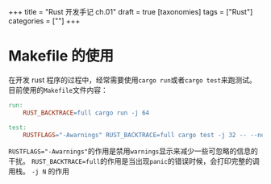 +++
title = "Rust 开发手记 ch.01"
draft = true
[taxonomies]
tags = ["Rust"]
categories = [""]
+++

# Makefile 的使用


在开发 rust 程序的过程中，经常需要使用`cargo run`或者`cargo test`来跑测试。
目前使用的`Makefile`文件内容：

```makefile
run:
	RUST_BACKTRACE=full cargo run -j 64

test:
	RUSTFLAGS="-Awarnings" RUST_BACKTRACE=full cargo test -j 32 -- --nocapture
```

`RUSTFLAGS="-Awarnings"`的作用是禁用`warnings`显示来减少一些可忽略的信息的干扰。
`RUST_BACKTRACE=full`的作用是当出现`panic`的错误时候，会打印完整的调用栈。
`-j N` 的作用

